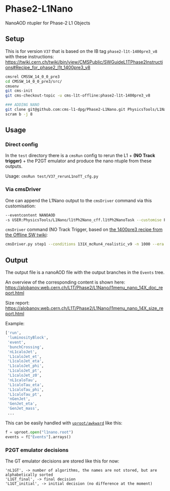 # Phase2-L1Nano
NanoAOD ntupler for Phase-2 L1 Objects

## Setup

This is for version `V37` that is based on the IB tag `phase2-l1t-1400pre3_v8` with these instructions:
https://twiki.cern.ch/twiki/bin/view/CMSPublic/SWGuideL1TPhase2Instructions#Recipe_for_phase2_l1t_1400pre3_v8

```bash
cmsrel CMSSW_14_0_0_pre3
cd CMSSW_14_0_0_pre3/src/
cmsenv
git cms-init
git cms-checkout-topic -u cms-l1t-offline:phase2-l1t-1400pre3_v8

### ADDING NANO
git clone git@github.com:cms-l1-dpg/Phase2-L1Nano.git PhysicsTools/L1Nano
scram b -j 8
```

## Usage

### Direct config

In the `test` directory there is a `cmsRun` config to rerun the L1 + **(NO Track trigger)** + the P2GT emulator and produce the nano ntuple from these outputs.

Usage: `cmsRun test/V37_rerunL1noTT_cfg.py`

### Via cmsDriver

One can append the L1Nano output to the `cmsDriver` command via this customisation: 
```bash
--eventcontent NANOAOD
-s USER:PhysicsTools/L1Nano/l1tPh2Nano_cff.l1tPh2NanoTask --customise PhysicsTools/L1Nano/l1tPh2Nano_cff.addFullPh2L1Nano
```

`cmsDriver` command (NO Track Trigger, based on [the 1400pre3 recipe from the Offline SW twiki](https://twiki.cern.ch/twiki/bin/view/CMSPublic/SWGuideL1TPhase2Instructions#Recipe_for_phase2_l1t_1400pre3_v8):
```bash
cmsDriver.py step1 --conditions 131X_mcRun4_realistic_v9 -n 1000 --era Phase2C17I13M9 --eventcontent NANOAOD -s RAW2DIGI,L1,L1P2GT,USER:PhysicsTools/L1Nano/l1tPh2Nano_cff.l1tPh2NanoTask --customise PhysicsTools/L1Nano/l1tPh2Nano_cff.addFullPh2L1Nano --datatier GEN-SIM-DIGI-RAW-MINIAOD --fileout file:test.root --customise SLHCUpgradeSimulations/Configuration/aging.customise_aging_1000,Configuration/DataProcessing/Utils.addMonitoring,L1Trigger/Configuration/customisePhase2.addHcalTriggerPrimitives --geometry Extended2026D95 --nThreads 8 --filein /store/mc/Phase2Spring23DIGIRECOMiniAOD/TT_TuneCP5_14TeV-powheg-pythia8/GEN-SIM-DIGI-RAW-MINIAOD/PU200_L1TFix_Trk1GeV_131X_mcRun4_realistic_v9-v1/50000/005bc30b-cf79-4b3b-9ec1-a80e13072afd.root --mc --inputCommands="keep *, drop l1tPFJets_*_*_*, drop l1tTrackerMuons_l1tTkMuonsGmt_*_*" --outputCommands="drop l1tPFJets_*_*_*, drop l1tTrackerMuons_l1tTkMuonsGmt_*_*" 
```


## Output

The output file is a nanoAOD file with the output branches in the `Events` tree.

An overview of the corresponding content is shown here: https://alobanov.web.cern.ch/L1T/Phase2/L1Nano/l1menu_nano_14X_doc_report.html

Size report: https://alobanov.web.cern.ch/L1T/Phase2/L1Nano/l1menu_nano_14X_size_report.html

Example:

```python
['run',
 'luminosityBlock',
 'event',
 'bunchCrossing',
 'nL1caloJet',
 'L1caloJet_et',
 'L1caloJet_eta',
 'L1caloJet_phi',
 'L1caloJet_pt',
 'L1caloJet_z0',
 'nL1caloTau',
 'L1caloTau_eta',
 'L1caloTau_phi',
 'L1caloTau_pt',
 'nGenJet',
 'GenJet_eta',
 'GenJet_mass',
 ...
```

This can be easily handled with [`uproot/awkward`](https://gitlab.cern.ch/cms-podas23/dpg/trigger-exercise/-/blob/solutions/1_Intro_NanoAwk_Analysis_Solution.ipynb) like this:

```python
f = uproot.open("l1nano.root")
events = f["Events"].arrays() 
```

### P2GT emulator decisions
The GT emulator decisions are stored like this for now:
```
'nL1GT', -> number of algorithms, the names are not stored, but are alphabetically sorted
'L1GT_final', -> final decision
'L1GT_initial', -> initial decision (no difference at the moment)
```